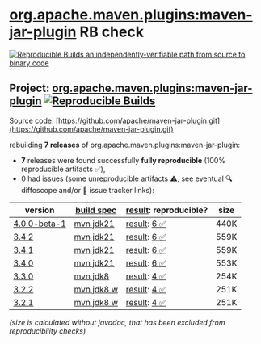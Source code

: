 [org.apache.maven.plugins:maven-jar-plugin](https://central.sonatype.com/artifact/org.apache.maven.plugins/maven-jar-plugin/versions) RB check
=======

[![Reproducible Builds](https://reproducible-builds.org/images/logos/rb.svg) an independently-verifiable path from source to binary code](https://reproducible-builds.org/)

## Project: [org.apache.maven.plugins:maven-jar-plugin](https://central.sonatype.com/artifact/org.apache.maven.plugins/maven-jar-plugin/versions) [![Reproducible Builds](https://img.shields.io/endpoint?url=https://raw.githubusercontent.com/jvm-repo-rebuild/reproducible-central/master/content/org/apache/maven/plugins/maven-jar-plugin/badge.json)](https://github.com/jvm-repo-rebuild/reproducible-central/blob/master/content/org/apache/maven/plugins/maven-jar-plugin/README.md)

Source code: [https://github.com/apache/maven-jar-plugin.git](https://github.com/apache/maven-jar-plugin.git)

rebuilding **7 releases** of org.apache.maven.plugins:maven-jar-plugin:
- **7** releases were found successfully **fully reproducible** (100% reproducible artifacts :white_check_mark:),
- 0 had issues (some unreproducible artifacts :warning:, see eventual :mag: diffoscope and/or :memo: issue tracker links):

| version | [build spec](/BUILDSPEC.md) | [result](https://reproducible-builds.org/docs/jvm/): reproducible? | size |
| -- | --------- | ------ | -- |
| [4.0.0-beta-1](https://central.sonatype.com/artifact/org.apache.maven.plugins/maven-jar-plugin/4.0.0-beta-1/pom) | [mvn jdk21](maven-jar-plugin-4.0.0-beta-1.buildspec) | [result](maven-jar-plugin-4.0.0-beta-1.buildinfo): [6 :white_check_mark: ](maven-jar-plugin-4.0.0-beta-1.buildcompare) | 440K |
| [3.4.2](https://central.sonatype.com/artifact/org.apache.maven.plugins/maven-jar-plugin/3.4.2/pom) | [mvn jdk21](maven-jar-plugin-3.4.2.buildspec) | [result](maven-jar-plugin-3.4.2.buildinfo): [6 :white_check_mark: ](maven-jar-plugin-3.4.2.buildcompare) | 559K |
| [3.4.1](https://central.sonatype.com/artifact/org.apache.maven.plugins/maven-jar-plugin/3.4.1/pom) | [mvn jdk21](maven-jar-plugin-3.4.1.buildspec) | [result](maven-jar-plugin-3.4.1.buildinfo): [6 :white_check_mark: ](maven-jar-plugin-3.4.1.buildcompare) | 559K |
| [3.4.0](https://central.sonatype.com/artifact/org.apache.maven.plugins/maven-jar-plugin/3.4.0/pom) | [mvn jdk21](maven-jar-plugin-3.4.0.buildspec) | [result](maven-jar-plugin-3.4.0.buildinfo): [6 :white_check_mark: ](maven-jar-plugin-3.4.0.buildcompare) | 553K |
| [3.3.0](https://central.sonatype.com/artifact/org.apache.maven.plugins/maven-jar-plugin/3.3.0/pom) | [mvn jdk8](maven-jar-plugin-3.3.0.buildspec) | [result](maven-jar-plugin-3.3.0.buildinfo): [4 :white_check_mark: ](maven-jar-plugin-3.3.0.buildcompare) | 254K |
| [3.2.2](https://central.sonatype.com/artifact/org.apache.maven.plugins/maven-jar-plugin/3.2.2/pom) | [mvn jdk8 w](maven-jar-plugin-3.2.2.buildspec) | [result](maven-jar-plugin-3.2.2.buildinfo): [4 :white_check_mark: ](maven-jar-plugin-3.2.2.buildcompare) | 251K |
| [3.2.1](https://central.sonatype.com/artifact/org.apache.maven.plugins/maven-jar-plugin/3.2.1/pom) | [mvn jdk8 w](maven-jar-plugin-3.2.1.buildspec) | [result](maven-jar-plugin-3.2.1.buildinfo): [4 :white_check_mark: ](maven-jar-plugin-3.2.1.buildcompare) | 251K |

<i>(size is calculated without javadoc, that has been excluded from reproducibility checks)</i>
